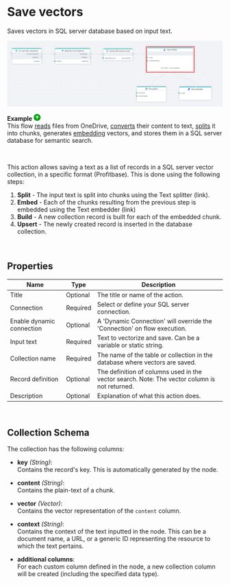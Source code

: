 # Save vectors 

Saves vectors in SQL server database based on input text.


![img](../../../../images/flow/vector-save-SQL.png)

**Example** ![img](../../../../images/strz.jpg)  
This flow [reads](../onedrive/read-file-from-onedrive-as-byte-array.md) files from OneDrive, [converts](../built-in/convert.md) their content to text, [splits](../ai/text-splitter.md) it into chunks, generates [embedding](../azure-ai/text-embedder.md) vectors, and stores them in a SQL server database for semantic search.


<br/>

This action allows saving a text as a list of records in a SQL server vector collection, in a specific format (Profitbase). This is done using the following steps:
1. **Split** - The input text is split into chunks using the Text splitter (link).
2. **Embed** - Each of the chunks resulting from the previous step is embedded using the Text embedder (link)
3. **Build** - A new collection record is built for each of the embedded chunk.
4. **Upsert** - The newly created record is inserted in the database collection.



</br>

## Properties


| Name               | Type      | Description                                                                 |
|--------------------|-----------|-----------------------------------------------------------------------------|
| Title              | Optional  | The title or name of the action.                                           |
| Connection         | Required  | Select or define your SQL server connection.                               |
| Enable dynamic connection   | Optional  |    A 'Dynamic Connection' will override the 'Connection' on flow execution.   |
| Input text         | Required  | Text to vectorize and save. Can be a variable or static string. |
| Collection name    | Required  | The name of the table or collection in the database where vectors are saved. |
| Record definition   | Optional  | The definition of columns used in the vector search. Note: The vector column is not returned. |
| Description        | Optional  | Explanation of what this action does.            |

</br>

## Collection Schema

The collection has the following columns:

- **key** *(String)*:  
  Contains the record's key. This is automatically generated by the node.

- **content** *(String)*:  
  Contains the plain-text of a chunk.

- **vector** *(Vector)*:  
  Contains the vector representation of the `content` column.

- **context** *(String)*:  
  Contains the context of the text inputted in the node. This can be a document name, a URL, or a generic ID representing the resource to which the text pertains.

- **additional columns**:  
  For each custom column defined in the node, a new collection column will be created (including the specified data type).



